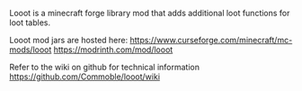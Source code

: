 Looot is a minecraft forge library mod that adds additional loot functions for loot tables.

Looot mod jars are hosted here:
https://www.curseforge.com/minecraft/mc-mods/looot
https://modrinth.com/mod/looot

Refer to the wiki on github for technical information
https://github.com/Commoble/looot/wiki
